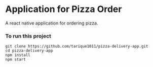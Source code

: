 # Application for Pizza Order

A react native application for ordering pizza.

### To run this project 

```
git clone https://github.com/tarique1011/pizza-delivery-app.git
cd pizza-delivery-app
npm install
npm start
```
